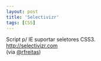 ```yaml
---
layout: post
title: 'Selectivizr'
tags: [CSS]
---
```


Script p/ IE suportar seletores CSS3.<br>
<http://selectivizr.com><br>
(via [@rfreitas](https://twitter.com/rfreitas))
